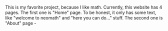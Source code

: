 This is my favorite project, because I like math. Currently, this website has 4 pages. The first one is "Home" page. To be honest, it only has some text, like "welcome to neomath" and "here you can do..." stuff. The second one is "About" page - 